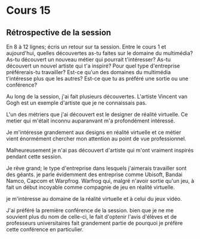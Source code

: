 # Cours 15
## Rétrospective de la session

En 8 à 12 lignes; écris un retour sur ta session. Entre le cours 1 et aujourd'hui, quelles découvertes as-tu faites sur le domaine du multimédia? As-tu découvert un nouveau métier qui pourrait t'intéresser? As-tu découvert un nouvel artiste qui t'a inspiré? Pour quel type d'entreprise préférerais-tu travailler? Est-ce qu'un des domaines du multimédia t'intéresse plus que les autres? Est-ce que tu as préféré une sortie ou une conférence? 

Au long de la session, j'ai fait plusieurs découvertes. L'artiste Vincent van Gogh est un exemple d'artiste que je ne connaissais pas.

L'un des métriers que j'ai découvert est le designer de réalité virtuelle. Ce metier qui m'était inconnu auparanvant m'a profondément intéressé.

Je m'intéresse grandement aux designs en réalité virtuelle et ce métier vient énormément chercher mon attention au point de vue professionnel.

Malheureusement je n'ai pas découvert d'artiste qui m'ont vraiment inspirés pendant cette session.

Je rêve grand; le type d'entreprise dans lesquels j'aimerais travailler sont des géants.
je parle évidemment des entreprise comme Ubisoft, Bandai Namco, Capcom et Warpfrog.
Warfrog qui, malgré n'avoir sortie qu'un jeu, à fait un début incoyable comme compagnie de jeu en réalité virtuelle.

je m'intéresse au domaine de la réalité virtuelle et à celui du jeux vidéo.

J'ai préféré la première conférence de la session. bien que je ne me souvient plus du nom de celle-ci, le fait d'optenir l'avis d'élèves et de professeurs universitaires fait grandement partie de pourquoi je préfère cette conférence en particulier.


